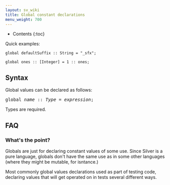 ```yaml
---
layout: sv_wiki
title: Global constant declarations
menu_weight: 700
---
```


* Contents
{:toc}

Quick examples:

```
global defaultSuffix :: String = "_sfx";

global ones :: [Integer] = 1 :: ones;
```

## Syntax

Global values can be declared as follows:

<pre>
global <i>name</i> :: <i>Type</i> = <i>expression</i>;
</pre>

Types are required.

## FAQ

### What's the point?

Globals are just for declaring constant values of some use.
Since Silver is a pure language, globals don't have the same use as in some other languages (where they might be mutable, for isntance.)

Most commonly global values declarations used as part of testing code, declaring values that will get operated on in tests several different ways.

